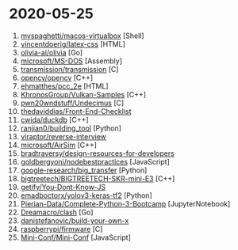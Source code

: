 # 2020-05-25

1. [myspaghetti/macos-virtualbox](https://github.com/myspaghetti/macos-virtualbox "Push-button installer of macOS Catalina, Mojave, and High Sierra guests in Virtualbox for Windows, Linux, and macOS") [Shell]
2. [vincentdoerig/latex-css](https://github.com/vincentdoerig/latex-css "LaTeX.css is a CSS library that makes your website look like a LaTeX document") [HTML]
3. [olivia-ai/olivia](https://github.com/olivia-ai/olivia "💁‍♀️Your new best friend powered by an artificial neural network") [Go]
4. [microsoft/MS-DOS](https://github.com/microsoft/MS-DOS "The original sources of MS-DOS 1.25 and 2.0, for reference purposes") [Assembly]
5. [transmission/transmission](https://github.com/transmission/transmission "Official Transmission BitTorrent client repository") [C]
6. [opencv/opencv](https://github.com/opencv/opencv "Open Source Computer Vision Library") [C++]
7. [ehmatthes/pcc_2e](https://github.com/ehmatthes/pcc_2e "Online resources for Python Crash Course (Second Edition), from No Starch Press") [HTML]
8. [KhronosGroup/Vulkan-Samples](https://github.com/KhronosGroup/Vulkan-Samples "One stop solution for all Vulkan samples") [C++]
9. [pwn20wndstuff/Undecimus](https://github.com/pwn20wndstuff/Undecimus "unc0ver jailbreak for iOS 11.0 - 12.4") [C]
10. [thedaviddias/Front-End-Checklist](https://github.com/thedaviddias/Front-End-Checklist "🗂 The perfect Front-End Checklist for modern websites and meticulous developers") 
11. [cwida/duckdb](https://github.com/cwida/duckdb "DuckDB is an embeddable SQL OLAP Database Management System") [C++]
12. [ranjian0/building_tool](https://github.com/ranjian0/building_tool "Building generation addon for blender") [Python]
13. [viraptor/reverse-interview](https://github.com/viraptor/reverse-interview "Questions to ask the company during your interview") 
14. [microsoft/AirSim](https://github.com/microsoft/AirSim "Open source simulator for autonomous vehicles built on Unreal Engine / Unity, from Microsoft AI & Research") [C++]
15. [bradtraversy/design-resources-for-developers](https://github.com/bradtraversy/design-resources-for-developers "Curated list of design and UI resources from stock photos, web templates, CSS frameworks, UI libraries, tools and much more") 
16. [goldbergyoni/nodebestpractices](https://github.com/goldbergyoni/nodebestpractices "✅ The Node.js best practices list (May 2020)") [JavaScript]
17. [google-research/big_transfer](https://github.com/google-research/big_transfer "Official repository for the Big Transfer (BiT): General Visual Representation Learning paper.") [Python]
18. [bigtreetech/BIGTREETECH-SKR-mini-E3](https://github.com/bigtreetech/BIGTREETECH-SKR-mini-E3 "BIGTREETECH SKR-mini-E3 motherboard is a ultra-quiet, low-power, high-quality 3D printing machine control board. It is launched by the 3D printing team of Shenzhen BIGTREE technology co., LTD. This board is specially tailored for Ender 3 printer, perfectly replacing the original Ender3 printer motherboard.") [C++]
19. [getify/You-Dont-Know-JS](https://github.com/getify/You-Dont-Know-JS "A book series on JavaScript. @YDKJS on twitter.") 
20. [emadboctorx/yolov3-keras-tf2](https://github.com/emadboctorx/yolov3-keras-tf2 "yolo implementation in keras and tensorflow 2.2") [Python]
21. [Pierian-Data/Complete-Python-3-Bootcamp](https://github.com/Pierian-Data/Complete-Python-3-Bootcamp "Course Files for Complete Python 3 Bootcamp Course on Udemy") [JupyterNotebook]
22. [Dreamacro/clash](https://github.com/Dreamacro/clash "A rule-based tunnel in Go.") [Go]
23. [danistefanovic/build-your-own-x](https://github.com/danistefanovic/build-your-own-x "🤓 Build your own (insert technology here)") 
24. [raspberrypi/firmware](https://github.com/raspberrypi/firmware "This repository contains pre-compiled binaries of the current Raspberry Pi kernel and modules, userspace libraries, and bootloader/GPU firmware.") [C]
25. [Mini-Conf/Mini-Conf](https://github.com/Mini-Conf/Mini-Conf "") [JavaScript]
